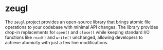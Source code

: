 # zeugl

The `zeugl` project provides an open-source library that brings atomic file
operations to your codebase with minimal API changes. The library provides
drop-in replacements for `open()` and `close()` while keeping standard I/O
functions like `read()` and `write()` unchanged, allowing developers to achieve
atomicity with just a few line modifications.
